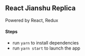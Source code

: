 ## React Jianshu Replica

Powered by React, Redux

#### Steps
- run `yarn` to install dependencies
- run `yarn start` to launch the app
